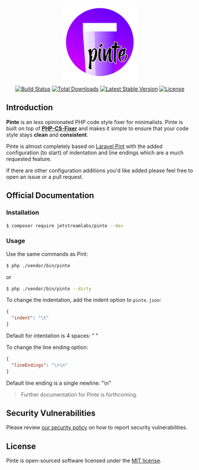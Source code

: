 <p align="center"><img src="https://github.com/jetstreamlabs/pinte/raw/HEAD/art/logo.svg" width="200" alt="Logo Pinte"></p>

<p align="center">
    <a href="https://github.com/jetstreamlabs/pinte/actions/tests.yml"><img src="https://github.com/jetstreamlabs/pinte/workflows/tests/badge.svg" alt="Build Status"></a>
    <a href="https://packagist.org/packages/jetstreamlabs/pinte"><img src="https://img.shields.io/packagist/dt/jetstreamlabs/pinte" alt="Total Downloads"></a>
    <a href="https://packagist.org/packages/jetstreamlabs/pinte"><img src="https://img.shields.io/packagist/v/jetstreamlabs/pinte" alt="Latest Stable Version"></a>
    <a href="https://packagist.org/packages/jetstreamlabs/pinte"><img src="https://img.shields.io/packagist/l/jetstreamlabs/pinte" alt="License"></a>
</p>

<a name="introduction"></a>

## Introduction

**Pinte** is an less opinionated PHP code style fixer for minimalists. Pinte is built on top of **[PHP-CS-Fixer](https://github.com/FriendsOfPHP/PHP-CS-Fixer)** and makes it simple to ensure that your code style stays **clean** and **consistent**.

Pinte is almost completely based on [Laravel Pint](https://github.com/laravel/pint) with the added configuration (to start) of indentation and line endings which are a much requested feature.

If there are other configuration additions you'd like added please feel free to open an issue or a pull request.

## Official Documentation

### Installation

```bash
$ composer require jetstreamlabs/pinte --dev
```

### Usage

Use the same commands as Pint:

```bash
$ php ./vendor/bin/pinte
```

or

```bash
$ php ./vendor/bin/pinte --dirty
```

To change the indentation, add the indent option to `pinte.json`:

```json
{
  "indent": "\t"
}
```

Default for intentation is 4 spaces: " "

To change the line ending option:

```json
{
  "lineEndings": "\r\n"
}
```

Default line ending is a single newline: "\n"

> Further documentation for Pinte is forthcoming.

<a name="security-vulnerabilities"></a>

## Security Vulnerabilities

Please review [our security policy](https://github.com/jetstreamlabs/pinte/security/policy) on how to report security vulnerabilities.

<a name="license"></a>

## License

Pinte is open-sourced software licensed under the [MIT license](LICENSE.md).

